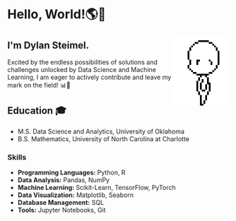 # Hello, World!🌎👋

<img align="right" alt="GIF" height="160px" src="base.gif" />

## I'm Dylan Steimel. 

Excited by the endless possibilities of solutions and challenges unlocked by Data Science and Machine Learning, I am eager to actively contribute and leave my mark on the field! 📊🤖

## Education 🎓
- M.S. Data Science and Analytics, University of Oklahoma
- B.S. Mathematics, University of North Carolina at Charlotte

### Skills

- **Programming Languages:** Python, R
- **Data Analysis:** Pandas, NumPy
- **Machine Learning:** Scikit-Learn, TensorFlow, PyTorch
- **Data Visualization:** Matplotlib, Seaborn
- **Database Management:** SQL
- **Tools:** Jupyter Notebooks, Git


<!--
**steimel60/steimel60** is a ✨ _special_ ✨ repository because its `README.md` (this file) appears on your GitHub profile.

Here are some ideas to get you started:

- 🔭 I’m currently working on ...
- 🌱 I’m currently learning ...
- 👯 I’m looking to collaborate on ...
- 🤔 I’m looking for help with ...
- 💬 Ask me about ...
- 📫 How to reach me: ...
- 😄 Pronouns: ...
- ⚡ Fun fact: ...
-->
